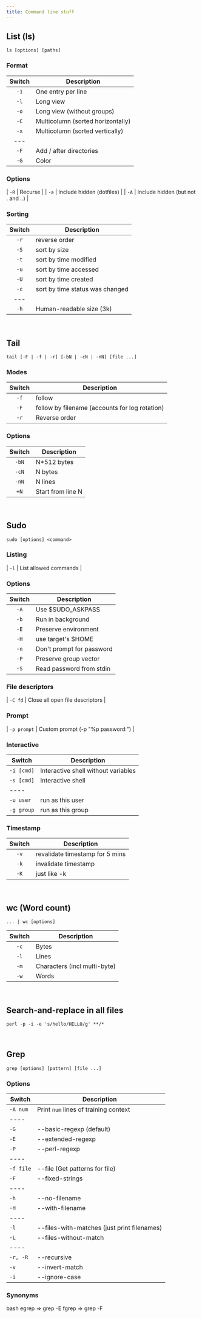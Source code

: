 ```yaml
---
title: Command line stuff
---
```


## List (ls)

    ls [options] [paths]

### Format

| Switch | Description                       |
|:------:|-----------------------------------|
|  `-1`  | One entry per line                |
|  `-l`  | Long view                         |
|  `-o`  | Long view (without groups)        |
|  `-C`  | Multicolumn (sorted horizontally) |
|  `-x`  | Multicolumn (sorted vertically)   |
|  ---   |                                   |
|  `-F`  | Add / after directories           |
|  `-G`  | Color                             |

### Options

| `-R` | Recurse |
| `-a` | Include hidden (dotfiles) |
| `-A` | Include hidden (but not . and ..) |

### Sorting

| Switch | Description                     |
|:------:|---------------------------------|
|  `-r`  | reverse order                   |
|  `-S`  | sort by size                    |
|  `-t`  | sort by time modified           |
|  `-u`  | sort by time accessed           |
|  `-U`  | sort by time created            |
|  `-c`  | sort by time status was changed |
|  ---   |                                 |
|  `-h`  | Human-readable size (3k)        |

<br/>

## Tail

    tail [-F | -f | -r] [-bN | -cN | -nN] [file ...]

### Modes

| Switch | Description                                    |
|:------:|------------------------------------------------|
|  `-f`  | follow                                         |
|  `-F`  | follow by filename (accounts for log rotation) |
|  `-r`  | Reverse order                                  |

### Options

| Switch | Description       |
|:------:|-------------------|
| `-bN`  | N*512 bytes       |
| `-cN`  | N bytes           |
| `-nN`  | N lines           |
|  `+N`  | Start from line N |

<br/>

## Sudo

```
sudo [options] <command>
```

### Listing

| `-l` | List allowed commands |

### Options

| Switch | Description               |
|:------:|---------------------------|
|  `-A`  | Use $SUDO_ASKPASS         |
|  `-b`  | Run in background         |
|  `-E`  | Preserve environment      |
|  `-H`  | use target's $HOME        |
|  `-n`  | Don't prompt for password |
|  `-P`  | Preserve group vector     |
|  `-S`  | Read password from stdin  |

### File descriptors

| `-C fd` | Close all open file descriptors |

### Prompt

| `-p prompt` | Custom prompt (-p "%p password:") |

### Interactive

| Switch     | Description                         |
|------------|-------------------------------------|
| `-i [cmd]` | Interactive shell without variables |
| `-s [cmd]` | Interactive shell                   |
| ----       |                                     |
| `-u user`  | run as this user                    |
| `-g group` | run as this group                   |

### Timestamp

| Switch | Description                     |
|:------:|---------------------------------|
|  `-v`  | revalidate timestamp for 5 mins |
|  `-k`  | invalidate timestamp            |
|  `-K`  | just like -k                    |

<br/>

## wc (Word count)

```
... | wc [options]
```

| Switch | Description                  |
|:------:|------------------------------|
|  `-c`  | Bytes                        |
|  `-l`  | Lines                        |
|  `-m`  | Characters (incl multi-byte) |
|  `-w`  | Words                        |

<br/>

## Search-and-replace in all files

    perl -p -i -e 's/hello/HELLO/g' **/*

<br/>

## Grep

```
grep [options] [pattern] [file ...]
```

### Options

| Switch    | Description                                 |
|-----------|---------------------------------------------|
| `-A num`  | Print `num` lines of training context       |
| ----      |                                             |
| `-G`      | --basic-regexp (default)                    |
| `-E`      | --extended-regexp                           |
| `-P`      | --perl-regexp                               |
| ----      |                                             |
| `-f file` | --file (Get patterns for file)              |
| `-F`      | --fixed-strings                             |
| ----      |                                             |
| `-h`      | --no-filename                               |
| `-H`      | --with-filename                             |
| ----      |                                             |
| `-l`      | --files-with-matches (just print filenames) |
| `-L`      | --files-without-match                       |
| ----      |                                             |
| `-r, -R`  | --recursive                                 |
| `-v`      | --invert-match                              |
| `-i`      | --ignore-case                               |

### Synonyms

bash
    egrep  =>  grep -E
    fgrep  =>  grep -F
